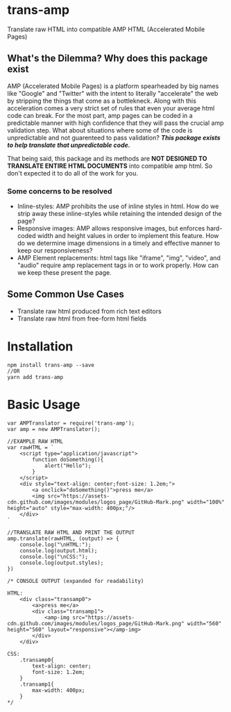 # trans-amp
Translate raw HTML into compatible AMP HTML (Accelerated Mobile Pages)

## What's the Dilemma? Why does this package exist
AMP (Accelerated Mobile Pages) is a platform spearheaded by big names like "Google" and "Twitter" with the intent to literally "accelerate" the web by stripping the things that come as a bottlekneck. Along with this acceleration comes a very strict set of rules that even your average html code can break. For the most part, amp pages can be coded in a predictable manner with high confidence that they will pass the crucial amp validation step. What about situations where some of the code is unpredictable and not guarenteed to pass validation?  ***This package exists to help translate that unpredictable code.***

That being said, this package and its methods are **NOT DESIGNED TO TRANSLATE ENTIRE HTML DOCUMENTS** into compatible amp html. So don't expected it to do all of the work for you.

### Some concerns to be resolved
* Inline-styles: AMP prohibits the use of inline styles in html. How do we strip away these inline-styles while retaining the intended design of the page?
* Responsive images: AMP allows responsive images, but enforces hard-coded width and height values in order to implement this feature. How do we determine image dimensions in a timely and effective manner to keep our responsiveness?
* AMP Element replacements: html tags like "iframe", "img", "video", and "audio" require amp replacement tags in or to work properly. How can we keep these present the page.

## Some Common Use Cases
* Translate raw html produced from rich text editors
* Translate raw html from free-form html fields

# Installation
```
npm install trans-amp --save
//OR
yarn add trans-amp
```

# Basic Usage
```
var AMPTranslator = require('trans-amp');
var amp = new AMPTranslator();

//EXAMPLE RAW HTML
var rawHTML = `
    <script type="application/javascript">
        function doSomething(){
            alert("Hello");
        }
    </script>
    <div style="text-align: center;font-size: 1.2em;">
        <a onclick="doSomething()">press me</a>
        <img src="https://assets-cdn.github.com/images/modules/logos_page/GitHub-Mark.png" width="100%" height="auto" style="max-width: 400px;"/>
    </div>
`

//TRANSLATE RAW HTML AND PRINT THE OUTPUT
amp.translate(rawHTML, (output) => {
    console.log("\nHTML:");
    console.log(output.html);
    console.log("\nCSS:");
    console.log(output.styles);
})

/* CONSOLE OUTPUT (expanded for readability)
    
HTML:
    <div class="transamp0">
        <a>press me</a>
        <div class="transamp1">
            <amp-img src="https://assets-cdn.github.com/images/modules/logos_page/GitHub-Mark.png" width="560" height="560" layout="responsive"></amp-img>
        </div>
    </div>
    
CSS:
    .transamp0{
        text-align: center;
        font-size: 1.2em;
    }
    .transamp1{
        max-width: 400px;
    }
*/
```